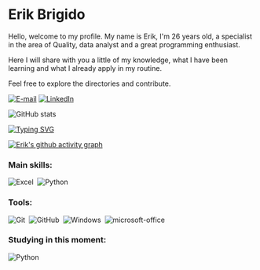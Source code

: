 # Erik Brigido

Hello, welcome to my profile.
My name is Erik, I'm 26 years old, a specialist in the area of ​​Quality, data analyst and a great programming enthusiast.

Here I will share with you a little of my knowledge, what I have been learning and what I already apply in my routine.

Feel free to explore the directories and contribute.


[![E-mail](https://img.shields.io/badge/-Email-000?style=for-the-badge&logo=microsoft-outlook&logoColor=0000&color:fff)](mailto:Erikbrigido@hotmail.com)
[![LinkedIn](https://img.shields.io/badge/-LinkedIn-000?style=for-the-badge&logo=linkedin&logoColor=0000CD&color:FFF)](https://www.linkedin.com/in/alvesquality/)

![GitHub stats](https://github-readme-stats-git-masterrstaa-rickstaa.vercel.app/api?username=ErikBrigido&hide_title=true&show_icons=true&include_all_commits=false&count_private=true&line_height=25&hide=issues&bg_color=0&title_color=008000&text_color=000&border_radius=000&border_color=000&icon_color=000&theme=jolly)

[![Typing SVG](https://readme-typing-svg.herokuapp.com/?color=000&size=35&center=true&vCenter=true&width=1000&lines=Nice+to+meet+you,+my+name+is+Erik;Welcome+to+my+GitHub+Profile!:%29)](https://git.io/typing-svg)

[![Erik's github activity graph](https://github-readme-activity-graph.vercel.app/graph?username=ErikBrigido&bg_color=0d1117&color=6695b2&line=ffffff&point=ff0000&area=true&hide_border=true)](https://github.com/ashutosh00710/github-readme-activity-graph)

### Main skills:

![Excel](https://img.shields.io/badge/MariaDB-0D1117?style=for-the-badge&logo=MariaDB&logoColor=1572B6&labelColor=0D1117)&nbsp;
![Python](https://img.shields.io/badge/Python-14354C?style=for-the-badge&logo=python&logoColor=white)&nbsp; 

### Tools:
![Git](https://img.shields.io/badge/-Git-0D1117?style=for-the-badge&logo=git&labelColor=0D1117)&nbsp;
![GitHub](https://img.shields.io/badge/-GitHub-0D1117?style=for-the-badge&logo=github&labelColor=0D1117)&nbsp;
![Windows](https://img.shields.io/badge/-Windows-0D1117?style=for-the-badge&logo=windows&labelColor=0D1117)&nbsp;
![microsoft-office](https://img.shields.io/badge/-microsoft_office-0D1117?style=for-the-badge&logo=microsoft-office&labelColor=0D1117)&nbsp;

  
### Studying in this moment:
![Python](https://img.shields.io/badge/Python-00000F?style=for-the-badge&logo=Python&logoColor=white)&nbsp;

